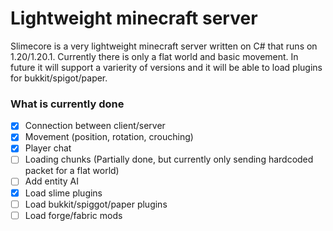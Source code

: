 # Lightweight minecraft server
Slimecore is a very lightweight minecraft server written on C# that runs on 1.20/1.20.1. Currently there is only a flat world and basic movement. In future it will support a varierity of versions and it will be able to load plugins for bukkit/spigot/paper.


### What is currently done
- [x] Connection between client/server
- [x] Movement (position, rotation, crouching)
- [x] Player chat
- [ ] Loading chunks (Partially done, but currently only sending hardcoded packet for a flat world)
- [ ] Add entity AI
- [x] Load slime plugins
- [ ] Load bukkit/spiggot/paper plugins
- [ ] Load forge/fabric mods
